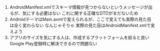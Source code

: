 1. AndroidManifest.xmlでスキーマ情報が見つからないというメッセージが出るが、気にする必要はない これに関する正確なDTDがまだないため
2. AndroidテーマはMain.axmlで変えられるが、ここで変えても実際の見た目は全く変わらない なんじゃそりゃ 実際の見た目はAndroidManifest.xmlで変えよう
3. アプリのサイズを気にする人は、作成するプラットフォームを絞ると良い Google Play登録時に解決できるので問題ない
